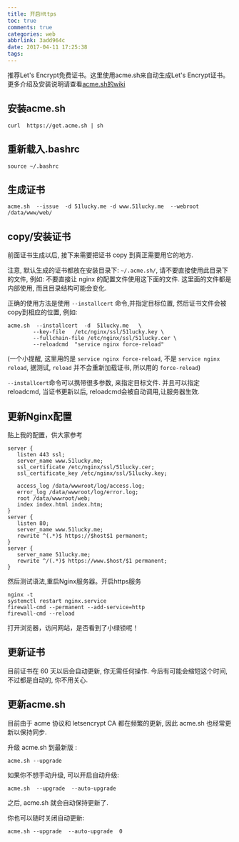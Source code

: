 ```yaml
---
title: 开启Https
toc: true
comments: true
categories: web
abbrlink: 3add964c
date: 2017-04-11 17:25:38
tags:
---
```


推荐Let's Encrypt免费证书。这里使用acme.sh来自动生成Let's Encrypt证书。更多介绍及安装说明请查看[acme.sh的wiki](https://github.com/Neilpang/acme.sh/wiki/%E8%AF%B4%E6%98%8E)

## 安装acme.sh

```shell
curl  https://get.acme.sh | sh
```

## 重新载入.bashrc

```shell
source ~/.bashrc
```
<!-- more -->

## 生成证书

```shell
acme.sh  --issue  -d 51lucky.me -d www.51lucky.me  --webroot  /data/www/web/
```

## copy/安装证书

前面证书生成以后, 接下来需要把证书 copy 到真正需要用它的地方.

注意, 默认生成的证书都放在安装目录下: `~/.acme.sh/`, 请不要直接使用此目录下的文件, 例如: 不要直接让 nginx 的配置文件使用这下面的文件. 这里面的文件都是内部使用, 而且目录结构可能会变化.

正确的使用方法是使用 `--installcert` 命令,并指定目标位置, 然后证书文件会被copy到相应的位置, 例如:

```shell
acme.sh  --installcert  -d  51lucky.me   \
        --key-file   /etc/nginx/ssl/51lucky.key \
        --fullchain-file /etc/nginx/ssl/51lucky.cer \
        --reloadcmd  "service nginx force-reload"
```

(一个小提醒, 这里用的是 `service nginx force-reload`, 不是 `service nginx reload`, 据测试, `reload` 并不会重新加载证书, 所以用的 `force-reload`)

`--installcert`命令可以携带很多参数, 来指定目标文件. 并且可以指定 reloadcmd, 当证书更新以后, reloadcmd会被自动调用,让服务器生效.

## 更新Nginx配置

贴上我的配置，供大家参考

```shell
server {
   listen 443 ssl;
   server_name www.51lucky.me;
   ssl_certificate /etc/nginx/ssl/51lucky.cer;
   ssl_certificate_key /etc/nginx/ssl/51lucky.key;
 
   access_log /data/wwwroot/log/access.log;
   error_log /data/wwwroot/log/error.log;
   root /data/wwwroot/web;
   index index.html index.htm;
}
server {
   listen 80;
   server_name www.51lucky.me;
   rewrite ^(.*)$ https://$host$1 permanent;
}
server {
   server_name 51lucky.me;
   rewrite ^/(.*)$ https://www.$host/$1 permanent;
}
```

然后测试语法,重启Nginx服务器。开启https服务

```shell
nginx -t
systemctl restart nginx.service
firewall-cmd --permanent --add-service=http
firewall-cmd --reload
```

打开浏览器，访问网站，是否看到了小绿锁呢！

## 更新证书

目前证书在 60 天以后会自动更新, 你无需任何操作. 今后有可能会缩短这个时间, 不过都是自动的, 你不用关心.

## 更新acme.sh

目前由于 acme 协议和 letsencrypt CA 都在频繁的更新, 因此 acme.sh 也经常更新以保持同步.

升级 acme.sh 到最新版 :

```shell
acme.sh --upgrade
```

如果你不想手动升级, 可以开启自动升级:

```shell
acme.sh  --upgrade  --auto-upgrade
```

之后, acme.sh 就会自动保持更新了.

你也可以随时关闭自动更新:

```shell
acme.sh --upgrade  --auto-upgrade  0
```

